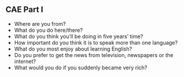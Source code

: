 ## CAE Part I
- Where are you from?
- What do you do here/there?
- What do you think you’ll be doing in five years’ time?
- How important do you think it is to speak more than one language?
- What do you most enjoy about learning English?
- Do you prefer to get the news from television, newspapers or the internet?
- What would you do if you suddenly became very rich?